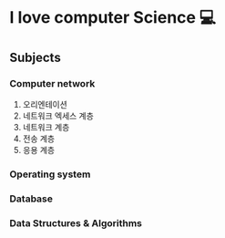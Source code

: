 # I love computer Science 💻

## Subjects

### Computer network

1. 오리엔테이션
2. 네트워크 엑세스 계층
3. 네트워크 계층
4. 전송 계층
5. 응용 계층

### Operating system

### Database

### Data Structures & Algorithms
